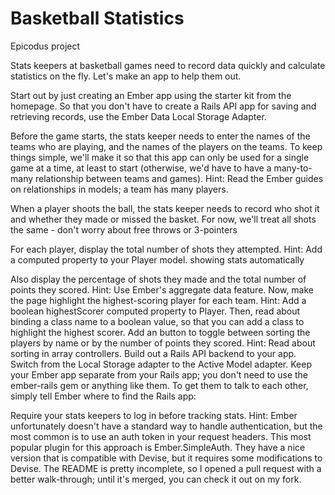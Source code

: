 Basketball Statistics
===========

Epicodus project

Stats keepers at basketball games need to record data quickly and calculate statistics on the fly. Let's make an app to help them out.

Start out by just creating an Ember app using the starter kit from the homepage. So that you don't have to create a Rails API app for saving and retrieving records, use the Ember Data Local Storage Adapter.

Before the game starts, the stats keeper needs to enter the names of the teams who are playing, and the names of the players on the teams. To keep things simple, we'll make it so that this app can only be used for a single game at a time, at least to start (otherwise, we'd have to have a many-to-many relationship between teams and games). Hint: Read the Ember guides on relationships in models; a team has many players.

When a player shoots the ball, the stats keeper needs to record who shot it and whether they made or missed the basket. For now, we'll treat all shots the same - don't worry about free throws or 3-pointers

For each player, display the total number of shots they attempted. Hint: Add a computed property to your Player model.
showing stats automatically

Also display the percentage of shots they made and the total number of points they scored. Hint: Use Ember's aggregate data feature.
Now, make the page highlight the highest-scoring player for each team. Hint: Add a boolean highestScorer computed property to Player. Then, read about binding a class name to a boolean value, so that you can add a class to highlight the highest scorer.
Add an button to toggle between sorting the players by name or by the number of points they scored. Hint: Read about sorting in array controllers.
Build out a Rails API backend to your app. Switch from the Local Storage adapter to the Active Model adapter. Keep your Ember app separate from your Rails app; you don't need to use the ember-rails gem or anything like them. To get them to talk to each other, simply tell Ember where to find the Rails app:

Require your stats keepers to log in before tracking stats. Hint: Ember unfortunately doesn't have a standard way to handle authentication, but the most common is to use an auth token in your request headers. This most popular plugin for this approach is Ember.SimpleAuth. They have a nice version that is compatible with Devise, but it requires some modifications to Devise. The README is pretty incomplete, so I opened a pull request with a better walk-through; until it's merged, you can check it out on my fork.


